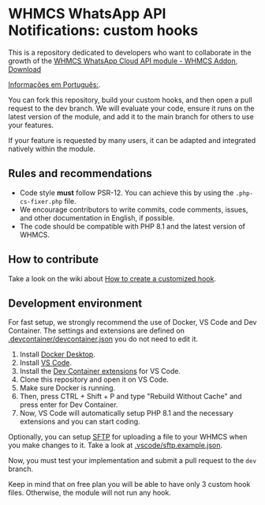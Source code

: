# WHMCS WhatsApp API Notifications: custom hooks

This is a repository dedicated to developers who want to collaborate in the growth of the [WHMCS WhatsApp Cloud API module - WHMCS Addon](https://www.linknacional.com/whmcs/whatsapp/), [Download](https://cliente.linknacional.com.br/dl.php?type=d&id=34) 

[Informações em Português:](https://www.linknacional.com.br/whmcs/whatsapp/).

You can fork this repository, build your custom hooks, and then open a pull request to the dev branch. We will evaluate your code, ensure it runs on the latest version of the module, and add it to the main branch for others to use your features.

If your feature is requested by many users, it can be adapted and integrated natively within the module.

## Rules and recommendations
- Code style **must** follow PSR-12. You can achieve this by using the `.php-cs-fixer.php` file.
- We encourage contributors to write commits, code comments, issues, and other documentation in English, if possible.
- The code should be compatible with PHP 8.1 and the latest version of WHMCS.

## How to contribute
Take a look on the wiki about [How to create a customized hook](https://github.com/LinkNacional/whmcs-whatsapp-api-notifications-custom/wiki/How-to-create-a-customized-hook).

## Development environment


For fast setup, we strongly recommend the use of Docker, VS Code and Dev Container.
The settings and extensions are defined on [.devcontainer/devcontainer.json](.devcontainer/devcontainer.json) you do not need to edit it.

1. Install [Docker Desktop](https://www.docker.com/products/docker-desktop/).
2. Install [VS Code](https://code.visualstudio.com/download).
3. Install the [Dev Container extensions](https://www.docker.com/products/docker-desktop/) for VS Code.
4. Clone this repository and open it on VS Code.
5. Make sure Docker is running.
6. Then, press CTRL + Shift + P and type "Rebuild Without Cache" and press enter for Dev Container.
7. Now, VS Code will automatically setup PHP 8.1 and the necessary extensions and you can start coding.

Optionally, you can setup [SFTP](https://marketplace.visualstudio.com/items?itemName=Natizyskunk.sftp) for uploading a file to your WHMCS when you make changes to it. Take a look at [.vscode/sftp.example.json](.vscode/sftp.example.json).

Now, you must test your implementation and submit a pull request to the `dev` branch.

Keep in mind that on free plan you will be able to have only 3 custom hook files. Otherwise, the module will not run any hook.
